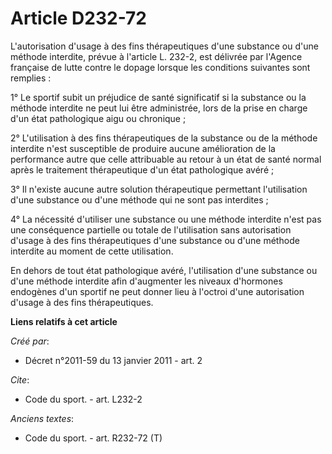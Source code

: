 # Article D232-72

L'autorisation d'usage à des fins thérapeutiques d'une substance ou d'une méthode interdite, prévue à l'article L. 232-2, est
délivrée par l'Agence française de lutte contre le dopage lorsque les conditions suivantes sont remplies : 

1° Le sportif subit un préjudice de santé significatif si la substance ou la méthode interdite ne peut lui être administrée,
lors de la prise en charge d'un état pathologique aigu ou chronique ; 

2° L'utilisation à des fins thérapeutiques de la substance ou de la méthode interdite n'est susceptible de produire aucune
amélioration de la performance autre que celle attribuable au retour à un état de santé normal après le traitement
thérapeutique d'un état pathologique avéré ; 

3° Il n'existe aucune autre solution thérapeutique permettant l'utilisation d'une substance ou d'une méthode qui ne sont pas
interdites ; 

4° La nécessité d'utiliser une substance ou une méthode interdite n'est pas une conséquence partielle ou totale de
l'utilisation sans autorisation d'usage à des fins thérapeutiques d'une substance ou d'une méthode interdite au moment de
cette utilisation. 

En dehors de tout état pathologique avéré, l'utilisation d'une substance ou d'une méthode interdite afin d'augmenter les
niveaux d'hormones endogènes d'un sportif ne peut donner lieu à l'octroi d'une autorisation d'usage à des fins
thérapeutiques.

**Liens relatifs à cet article**

_Créé par_:

  - Décret n°2011-59 du 13 janvier 2011 - art. 2

_Cite_:

  - Code du sport. - art. L232-2

_Anciens textes_:

  - Code du sport. - art. R232-72 (T)
